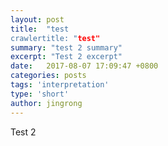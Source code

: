 ```yaml
---
layout: post
title:  "test
crawlertitle: "test"
summary: "test 2 summary"
excerpt: "Test 2 excerpt"
date:   2017-08-07 17:09:47 +0800
categories: posts
tags: 'interpretation'
type: 'short'
author: jingrong
---
```

Test 2
